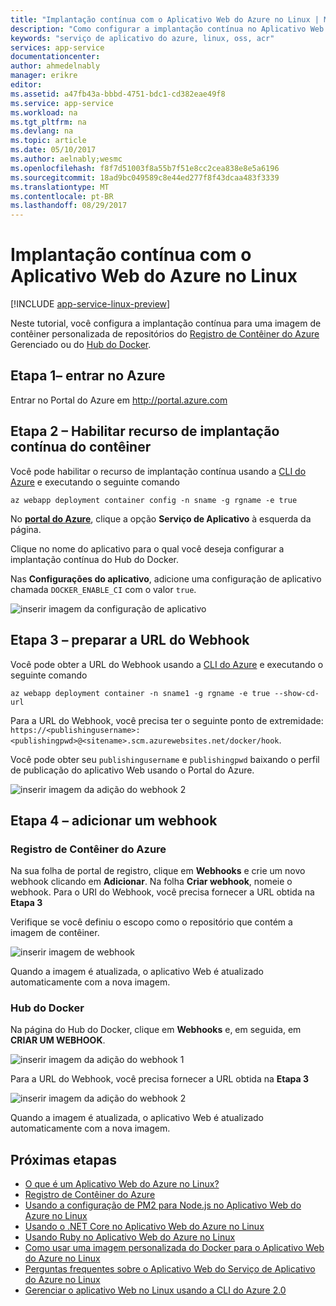 ```yaml
---
title: "Implantação contínua com o Aplicativo Web do Azure no Linux | Microsoft Docs"
description: "Como configurar a implantação contínua no Aplicativo Web do Azure no Linux."
keywords: "serviço de aplicativo do azure, linux, oss, acr"
services: app-service
documentationcenter: 
author: ahmedelnably
manager: erikre
editor: 
ms.assetid: a47fb43a-bbbd-4751-bdc1-cd382eae49f8
ms.service: app-service
ms.workload: na
ms.tgt_pltfrm: na
ms.devlang: na
ms.topic: article
ms.date: 05/10/2017
ms.author: aelnably;wesmc
ms.openlocfilehash: f8f7d51003f8a55b7f51e8cc2cea838e8e5a6196
ms.sourcegitcommit: 18ad9bc049589c8e44ed277f8f43dcaa483f3339
ms.translationtype: MT
ms.contentlocale: pt-BR
ms.lasthandoff: 08/29/2017
---
```

# <a name="continuous-deployment-with-azure-web-app-on-linux"></a>Implantação contínua com o Aplicativo Web do Azure no Linux

[!INCLUDE [app-service-linux-preview](../../includes/app-service-linux-preview.md)]

Neste tutorial, você configura a implantação contínua para uma imagem de contêiner personalizada de repositórios do [Registro de Contêiner do Azure](https://azure.microsoft.com/en-us/services/container-registry/) Gerenciado ou do [Hub do Docker](https://hub.docker.com).

## <a name="step-1---sign-in-to-azure"></a>Etapa 1– entrar no Azure

Entrar no Portal do Azure em http://portal.azure.com

## <a name="step-2---enable-container-continuous-deployment-feature"></a>Etapa 2 – Habilitar recurso de implantação contínua do contêiner

Você pode habilitar o recurso de implantação contínua usando a [CLI do Azure](https://docs.microsoft.com/en-us/cli/azure/install-azure-cli) e executando o seguinte comando

```azurecli-interactive
az webapp deployment container config -n sname -g rgname -e true
``` 

No  **[portal do Azure](https://portal.azure.com/)**, clique a opção **Serviço de Aplicativo** à esquerda da página.

Clique no nome do aplicativo para o qual você deseja configurar a implantação contínua do Hub do Docker.

Nas **Configurações do aplicativo**, adicione uma configuração de aplicativo chamada `DOCKER_ENABLE_CI` com o valor `true`.

![inserir imagem da configuração de aplicativo](./media/app-service-webapp-service-linux-ci-cd/step2.png)

## <a name="step-3---prepare-webhook-url"></a>Etapa 3 – preparar a URL do Webhook

Você pode obter a URL do Webhook usando a [CLI do Azure](https://docs.microsoft.com/en-us/cli/azure/install-azure-cli) e executando o seguinte comando

```azurecli-interactive
az webapp deployment container -n sname1 -g rgname -e true --show-cd-url
``` 

Para a URL do Webhook, você precisa ter o seguinte ponto de extremidade: `https://<publishingusername>:<publishingpwd>@<sitename>.scm.azurewebsites.net/docker/hook`.

Você pode obter seu `publishingusername` e `publishingpwd` baixando o perfil de publicação do aplicativo Web usando o Portal do Azure.

![inserir imagem da adição do webhook 2](./media/app-service-webapp-service-linux-ci-cd/step3-3.png)

## <a name="step-4---add-a-web-hook"></a>Etapa 4 – adicionar um webhook

### <a name="azure-container-registry"></a>Registro de Contêiner do Azure

Na sua folha de portal de registro, clique em **Webhooks** e crie um novo webhook clicando em **Adicionar**. Na folha **Criar webhook**, nomeie o webhook. Para o URI do Webhook, você precisa fornecer a URL obtida na **Etapa 3**

Verifique se você definiu o escopo como o repositório que contém a imagem de contêiner.

![inserir imagem de webhook](./media/app-service-webapp-service-linux-ci-cd/step3ACRWebhook-1.png)

Quando a imagem é atualizada, o aplicativo Web é atualizado automaticamente com a nova imagem.

### <a name="docker-hub"></a>Hub do Docker

Na página do Hub do Docker, clique em **Webhooks** e, em seguida, em **CRIAR UM WEBHOOK**.

![inserir imagem da adição do webhook 1](./media/app-service-webapp-service-linux-ci-cd/step3-1.png)

Para a URL do Webhook, você precisa fornecer a URL obtida na **Etapa 3**

![inserir imagem da adição do webhook 2](./media/app-service-webapp-service-linux-ci-cd/step3-2.png)

Quando a imagem é atualizada, o aplicativo Web é atualizado automaticamente com a nova imagem.

## <a name="next-steps"></a>Próximas etapas
* [O que é um Aplicativo Web do Azure no Linux?](./app-service-linux-intro.md)
* [Registro de Contêiner do Azure](https://azure.microsoft.com/en-us/services/container-registry/)
* [Usando a configuração de PM2 para Node.js no Aplicativo Web do Azure no Linux](app-service-linux-using-nodejs-pm2.md)
* [Usando o .NET Core no Aplicativo Web do Azure no Linux](app-service-linux-using-dotnetcore.md)
* [Usando Ruby no Aplicativo Web do Azure no Linux](app-service-linux-ruby-get-started.md)
* [Como usar uma imagem personalizada do Docker para o Aplicativo Web do Azure no Linux](./app-service-linux-using-custom-docker-image.md)
* [Perguntas frequentes sobre o Aplicativo Web do Serviço de Aplicativo do Azure no Linux](./app-service-linux-faq.md) 
* [Gerenciar o aplicativo Web no Linux usando a CLI do Azure 2.0](./app-service-linux-cli.md)



